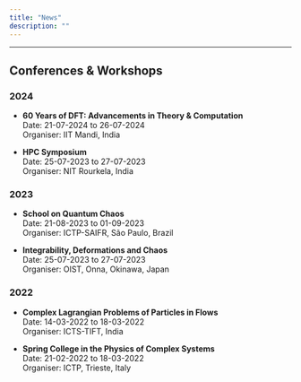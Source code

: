 ```yaml
---
title: "News"
description: ""
---
```



---
## Conferences & Workshops
### 2024
* **60 Years of DFT: Advancements in Theory \& Computation** <br>
Date: 21-07-2024  to 26-07-2024<br>
Organiser: IIT Mandi, India  <br>

* **HPC Symposium** <br>
Date: 25-07-2023  to 27-07-2023<br>
Organiser: NIT Rourkela, India  <br>


### 2023
* **School on Quantum Chaos** <br>
Date: 21-08-2023  to 01-09-2023<br>
Organiser: ICTP-SAIFR, São Paulo, Brazil  <br>

* **Integrability, Deformations and Chaos** <br>
Date: 25-07-2023  to 27-07-2023<br>
Organiser: OIST, Onna, Okinawa, Japan  <br>

### 2022
* **Complex Lagrangian Problems of Particles in Flows** <br>
Date: 14-03-2022  to 18-03-2022<br>
Organiser: ICTS-TIFT, India  <br>

* **Spring College in the Physics of Complex Systems** <br>
Date: 21-02-2022  to 18-03-2022<br>
Organiser: ICTP, Trieste, Italy  <br>
